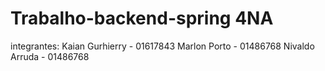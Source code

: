 # Trabalho-backend-spring 4NA


integrantes: 
Kaian Gurhierry - 01617843
Marlon Porto - 01486768
Nivaldo Arruda - 01486768
